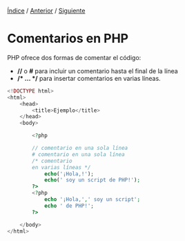[Índice](../readme.md) / [Anterior](../separador-intrucciones/separador_intrucciones_php.md) / [Siguiente](../constantes/constantes_php.md)

# Comentarios en PHP

PHP ofrece dos formas de comentar el código:

- **//** o **#** para incluir un comentario hasta el final de la línea
- __/* ... */__ para insertar comentarios en varias líneas.


```php
<!DOCTYPE html>
<html>
    <head>
        <title>Ejemplo</title>
    </head>
    <body>

        <?php

        // comentario en una sola línea 
        # comentario en una sola línea 
        /* comentario 
        en varias líneas */ 
            echo('¡Hola,!');
            echo(' soy un script de PHP!');
        ?>
        <?php
            echo '¡Hola,',' soy un script';
            echo ' de PHP!';
        ?>

    </body>
</html>
```
